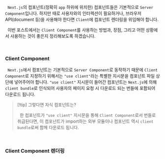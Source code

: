 
&nbsp;&nbsp;`Next.js`의 컴포넌트(정확히 `app` 하위에 위치한) 컴포넌트들은 기본적으로 `Server Component`입니다. 하지만 때로 사용자와의 인터렉션이 필요하거나, 브라우저 API(document 등)을 사용해야 한다면 `Client`에 컴포넌트 렌더링을 위임해야 합니다.

&nbsp;&nbsp;이번 포스트에서는 `Client Component`를 사용하는 방법과, 장점, 그리고 어떤 상황에서 사용하는 것이 좋은지 정리해보도록 하겠습니다.

<br>

### Client Component

&nbsp;&nbsp;`Next.js`에서 컴포넌트는 기본적으로 `Server Component`로 동작하기 때문에 `Client Component`로 지정하기 위해서는 `"use client"`라는 특별한 지시문을 컴포넌트 파일 상단에 넣어주어야 합니다. `"use client"` 지시문이 들어간 컴포넌트는 `Next.js`에 의해 `client bundle`로 인식되어 사용자의 페이지 요청 시 다운로드 되는 번들에 포함되어 다운로드 됩니다.

>[!tip] 그렇다면 자식 컴포넌트는?
>
>&nbsp;&nbsp;한 컴포넌트가 `"use client"` 지시문을 통해 `Client Component`로서 번들로 취급된다면, 이 컴포넌트가 import하는 외부 모듈이나 컴포넌트 역시 `client bundle`로써 함께 다운로드 됩니다.

<br>

### Client Component 렌더링

&nbsp;&nbsp;